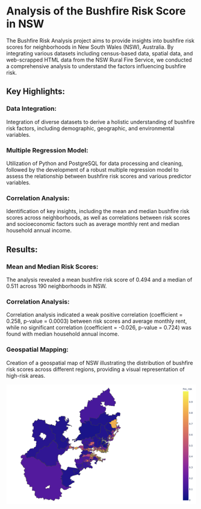 # Analysis of the Bushfire Risk Score in NSW
The Bushfire Risk Analysis project aims to provide insights into bushfire risk scores for neighborhoods in New South Wales (NSW), Australia. By integrating various datasets including census-based data, spatial data, and web-scrapped HTML data from the NSW Rural Fire Service, we conducted a comprehensive analysis to understand the factors influencing bushfire risk.

## Key Highlights:
### Data Integration:
Integration of diverse datasets to derive a holistic understanding of bushfire risk factors, including demographic, geographic, and environmental variables.

### Multiple Regression Model:
Utilization of Python and PostgreSQL for data processing and cleaning, followed by the development of a robust multiple regression model to assess the relationship between bushfire risk scores and various predictor variables.

### Correlation Analysis: 
Identification of key insights, including the mean and median bushfire risk scores across neighborhoods, as well as correlations between risk scores and socioeconomic factors such as average monthly rent and median household annual income.

## Results:
### Mean and Median Risk Scores: 
The analysis revealed a mean bushfire risk score of 0.494 and a median of 0.511 across 190 neighborhoods in NSW.

### Correlation Analysis: 
Correlation analysis indicated a weak positive correlation (coefficient = 0.258, p-value = 0.0003) between risk scores and average monthly rent, while no significant correlation (coefficient = -0.026, p-value = 0.724) was found with median household annual income.

### Geospatial Mapping: 
Creation of a geospatial map of NSW illustrating the distribution of bushfire risk scores across different regions, providing a visual representation of high-risk areas.

![an image caption Source: Bushfire risk map of NSW](images/map_visualisation.png)
